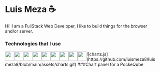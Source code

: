 # Luis Meza ☕
Hi! I am a FullStack Web Developer, I like to build things for the browser and/or server.
### Technologies that I use
<img align='left' width='30px' height='30px' src="https://cdn.jsdelivr.net/gh/devicons/devicon@latest/icons/django/django-plain.svg" />
<img align='left' width='30px' height='30px' src="https://cdn.jsdelivr.net/gh/devicons/devicon@latest/icons/react/react-original.svg" />
<img align='left' width='30px' height='30px' src="https://cdn.jsdelivr.net/gh/devicons/devicon@latest/icons/python/python-original.svg" />
<img align='left' width='30px' height='30px' src="https://cdn.jsdelivr.net/gh/devicons/devicon@latest/icons/javascript/javascript-original.svg" />
<img align='left' width='30px' height='30px' src="https://cdn.jsdelivr.net/gh/devicons/devicon@latest/icons/html5/html5-original.svg" />
<img align='left' width='30px' height='30px' src="https://cdn.jsdelivr.net/gh/devicons/devicon@latest/icons/css3/css3-original.svg" />
<img align='left' width='30px' height='30px' src="https://cdn.jsdelivr.net/gh/devicons/devicon@latest/icons/tailwindcss/tailwindcss-original.svg" />
<img align='left' width='30px' height='30px' src="https://cdn.jsdelivr.net/gh/devicons/devicon@latest/icons/git/git-original.svg" />
<img align='left' width='30px' height='30px' src="https://cdn.jsdelivr.net/gh/devicons/devicon@latest/icons/linux/linux-original.svg" />  
![charts.js](https://github.com/luismeza8/luismeza8/blob/main/assets/charts.gif)  
###Chart panel for a PockeQube
